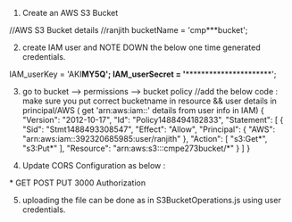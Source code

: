 1. Create an AWS S3 Bucket

//AWS S3 Bucket details //ranjith
bucketName = 'cmp***bucket';

2. create IAM user and NOTE DOWN the below one time generated credentials.

IAM_userKey = 'AKI******MY5Q';
IAM_userSecret = '****************************';

3. go to bucket --> permissions --> bucket policy
//add the below code : make sure you put correct bucketname in resource && user details in principal/AWS ( get 'arn:aws:iam::' details from user info in IAM)
{
    "Version": "2012-10-17",
    "Id": "Policy1488494182833",
    "Statement": [
        {
            "Sid": "Stmt1488493308547",
            "Effect": "Allow",
            "Principal": {
                "AWS": "arn:aws:iam::392320685985:user/ranjith"
            },
            "Action": [
                "s3:Get*",
                "s3:Put*"
            ],
            "Resource": "arn:aws:s3:::cmpe273bucket/*"
        }
    ]
}

4. Update CORS Configuration as below :
<?xml version="1.0" encoding="UTF-8"?>
<CORSConfiguration xmlns="http://s3.amazonaws.com/doc/2006-03-01/">
<CORSRule>
    <AllowedOrigin>*</AllowedOrigin>
    <AllowedMethod>GET</AllowedMethod>
    <AllowedMethod>POST</AllowedMethod>
    <AllowedMethod>PUT</AllowedMethod>
    <MaxAgeSeconds>3000</MaxAgeSeconds>
    <AllowedHeader>Authorization</AllowedHeader>
</CORSRule>
</CORSConfiguration>

5. uploading the file can be done as in S3BucketOperations.js using user credentials.



